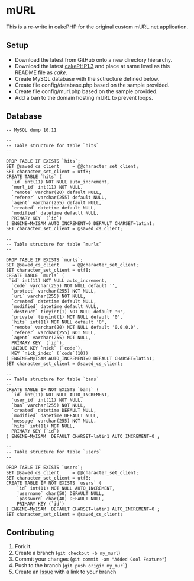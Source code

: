 mURL
=============

This is a re-write in cakePHP for the original custom mURL.net application.

Setup
-------

* Download the latest from GitHub onto a new directory hierarchy.
* Download the latest [cakePHP1.3](http://github.com/cakephp/cakephp/tree/1.3) and place at same level as this README file as *cake*.
* Create MySQL database with the sctructure defined below.
* Create file config/database.php based on the sample provided.
* Create file config/murl.php based on the sample provided.
* Add a ban to the domain hosting mURL to prevent loops.

Database
------------

    -- MySQL dump 10.11
    
    --
    -- Table structure for table `hits`
    --
    
    DROP TABLE IF EXISTS `hits`;
    SET @saved_cs_client     = @@character_set_client;
    SET character_set_client = utf8;
    CREATE TABLE `hits` (
      `id` int(11) NOT NULL auto_increment,
      `murl_id` int(11) NOT NULL,
      `remote` varchar(20) default NULL,
      `referer` varchar(255) default NULL,
      `agent` varchar(255) default NULL,
      `created` datetime default NULL,
      `modified` datetime default NULL,
      PRIMARY KEY  (`id`)
    ) ENGINE=MyISAM AUTO_INCREMENT=0 DEFAULT CHARSET=latin1;
    SET character_set_client = @saved_cs_client;
   
    --
    -- Table structure for table `murls`
    --
    
    DROP TABLE IF EXISTS `murls`;
    SET @saved_cs_client     = @@character_set_client;
    SET character_set_client = utf8;
    CREATE TABLE `murls` (
     `id` int(11) NOT NULL auto_increment,
      `code` varchar(255) NOT NULL default '',
      `protect` varchar(255) NOT NULL,
      `uri` varchar(255) NOT NULL,
      `created` datetime default NULL,
      `modified` datetime default NULL,
      `destruct` tinyint(1) NOT NULL default '0',
      `private` tinyint(1) NOT NULL default '0',
      `hits` int(11) NOT NULL default '0',
      `remote` varchar(20) NOT NULL default '0.0.0.0',
      `referer` varchar(255) NOT NULL,
      `agent` varchar(255) NOT NULL,
      PRIMARY KEY  (`id`),
      UNIQUE KEY `nick` (`code`),
      KEY `nick_index` (`code`(10))
    ) ENGINE=MyISAM AUTO_INCREMENT=0 DEFAULT CHARSET=latin1;
    SET character_set_client = @saved_cs_client;

    --
    -- Table structure for table `bans`
    --
    CREATE TABLE IF NOT EXISTS `bans` (
      `id` int(11) NOT NULL AUTO_INCREMENT,
      `user_id` int(11) NOT NULL,
      `ban` varchar(255) NOT NULL,
      `created` datetime DEFAULT NULL,
      `modified` datetime DEFAULT NULL,
      `message` varchar(255) NOT NULL,
      `hits` int(11) NOT NULL,
      PRIMARY KEY (`id`)
    ) ENGINE=MyISAM  DEFAULT CHARSET=latin1 AUTO_INCREMENT=0 ;

    --
    -- Table structure for table `users`
    --

    DROP TABLE IF EXISTS `users`;
    SET @saved_cs_client     = @@character_set_client;
    SET character_set_client = utf8;
    CREATE TABLE IF NOT EXISTS `users` (
        `id` int(11) NOT NULL AUTO_INCREMENT,
        `username` char(50) DEFAULT NULL,
        `password` char(40) DEFAULT NULL,
        PRIMARY KEY (`id`)
    ) ENGINE=MyISAM  DEFAULT CHARSET=latin1 AUTO_INCREMENT=0 ;
    SET character_set_client = @saved_cs_client;

Contributing
------------

1. Fork it.
2. Create a branch (`git checkout -b my_murl`)
3. Commit your changes (`git commit -am "Added Cool Feature"`)
4. Push to the branch (`git push origin my_murl`)
5. Create an [Issue][1] with a link to your branch

[1]: http://github.com/github/mURL/issues

